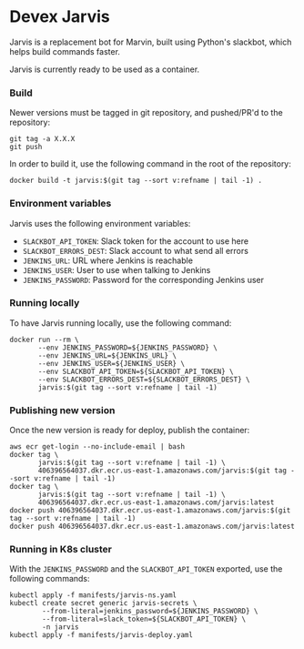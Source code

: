 # Devex Jarvis

Jarvis is a replacement bot for Marvin, built using Python's slackbot, which helps build commands faster.

Jarvis is currently ready to be used as a container.

### Build

Newer versions must be tagged in git repository, and pushed/PR'd to the repository:

```
git tag -a X.X.X
git push
```

In order to build it, use the following command in the root of the repository:

```
docker build -t jarvis:$(git tag --sort v:refname | tail -1) .
```

### Environment variables

Jarvis uses the following environment variables:

- `SLACKBOT_API_TOKEN`: Slack token for the account to use here
- `SLACKBOT_ERRORS_DEST`: Slack account to what send all errors
- `JENKINS_URL`: URL where Jenkins is reachable
- `JENKINS_USER`: User to use when talking to Jenkins
- `JENKINS_PASSWORD`:  Password for the corresponding Jenkins user

### Running locally

To have Jarvis running locally, use the following command:

```
docker run --rm \
       --env JENKINS_PASSWORD=${JENKINS_PASSWORD} \
       --env JENKINS_URL=${JENKINS_URL} \
       --env JENKINS_USER=${JENKINS_USER} \
       --env SLACKBOT_API_TOKEN=${SLACKBOT_API_TOKEN} \
       --env SLACKBOT_ERRORS_DEST=${SLACKBOT_ERRORS_DEST} \
       jarvis:$(git tag --sort v:refname | tail -1)
```

### Publishing new version

Once the new version is ready for deploy, publish the container:

```
aws ecr get-login --no-include-email | bash
docker tag \
       jarvis:$(git tag --sort v:refname | tail -1) \
       406396564037.dkr.ecr.us-east-1.amazonaws.com/jarvis:$(git tag --sort v:refname | tail -1)
docker tag \
       jarvis:$(git tag --sort v:refname | tail -1) \
       406396564037.dkr.ecr.us-east-1.amazonaws.com/jarvis:latest
docker push 406396564037.dkr.ecr.us-east-1.amazonaws.com/jarvis:$(git tag --sort v:refname | tail -1)
docker push 406396564037.dkr.ecr.us-east-1.amazonaws.com/jarvis:latest
```

### Running in K8s cluster

With the `JENKINS_PASSWORD` and the `SLACKBOT_API_TOKEN` exported, use the following commands:

```
kubectl apply -f manifests/jarvis-ns.yaml
kubectl create secret generic jarvis-secrets \
        --from-literal=jenkins_password=${JENKINS_PASSWORD} \
        --from-literal=slack_token=${SLACKBOT_API_TOKEN} \
        -n jarvis
kubectl apply -f manifests/jarvis-deploy.yaml
```
